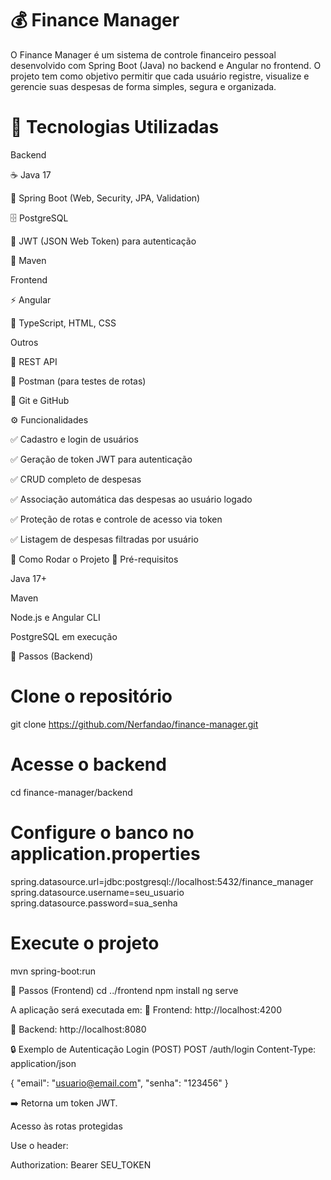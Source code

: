 # 💰 Finance Manager

O Finance Manager é um sistema de controle financeiro pessoal desenvolvido com Spring Boot (Java) no backend e Angular no frontend.
O projeto tem como objetivo permitir que cada usuário registre, visualize e gerencie suas despesas de forma simples, segura e organizada.

# 🚀 Tecnologias Utilizadas

Backend

☕ Java 17

🌱 Spring Boot (Web, Security, JPA, Validation)

🗄️ PostgreSQL

🔐 JWT (JSON Web Token) para autenticação

🧩 Maven

Frontend

⚡ Angular

🎨 TypeScript, HTML, CSS

Outros

🧠 REST API

🧪 Postman (para testes de rotas)

🐙 Git e GitHub

⚙️ Funcionalidades

✅ Cadastro e login de usuários

✅ Geração de token JWT para autenticação

✅ CRUD completo de despesas

✅ Associação automática das despesas ao usuário logado

✅ Proteção de rotas e controle de acesso via token

✅ Listagem de despesas filtradas por usuário

🧰 Como Rodar o Projeto
🔹 Pré-requisitos

Java 17+

Maven

Node.js e Angular CLI

PostgreSQL em execução

🔹 Passos (Backend)
# Clone o repositório
git clone https://github.com/Nerfandao/finance-manager.git

# Acesse o backend
cd finance-manager/backend

# Configure o banco no application.properties
spring.datasource.url=jdbc:postgresql://localhost:5432/finance_manager
spring.datasource.username=seu_usuario
spring.datasource.password=sua_senha

# Execute o projeto
mvn spring-boot:run

🔹 Passos (Frontend)
cd ../frontend
npm install
ng serve


A aplicação será executada em:
🔗 Frontend: http://localhost:4200

🔗 Backend: http://localhost:8080

🔒 Exemplo de Autenticação
Login (POST)
POST /auth/login
Content-Type: application/json

{
  "email": "usuario@email.com",
  "senha": "123456"
}


➡️ Retorna um token JWT.

Acesso às rotas protegidas

Use o header:

Authorization: Bearer SEU_TOKEN
